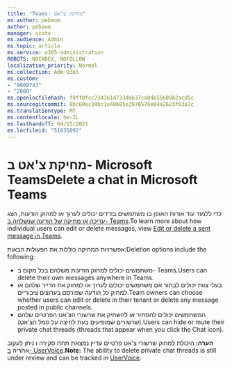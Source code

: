 ```yaml
---
title: "Teams: מחיקת צ'אט"
ms.author: pebaum
author: pebaum
manager: scotv
ms.audience: Admin
ms.topic: article
ms.service: o365-administration
ROBOTS: NOINDEX, NOFOLLOW
localization_priority: Normal
ms.collection: Adm_O365
ms.custom:
- "9000743"
- "2680"
ms.openlocfilehash: f9ff0fcc734361d733deb37ca0db55689b2ac85c
ms.sourcegitcommit: 8bc60ec34bc1e40685e3976576e04a2623f63a7c
ms.translationtype: MT
ms.contentlocale: he-IL
ms.lasthandoff: 04/15/2021
ms.locfileid: "51835092"
---
```

# <a name="delete-a-chat-in-microsoft-teams"></a><span data-ttu-id="b0fd2-102">מחיקת צ'אט ב- Microsoft Teams</span><span class="sxs-lookup"><span data-stu-id="b0fd2-102">Delete a chat in Microsoft Teams</span></span>

<span data-ttu-id="b0fd2-103">כדי ללמוד עוד אודות האופן בו משתמשים בודדים יכולים לערוך או למחוק הודעות, הצג [עריכה או מחיקה של הודעה שנשלחה ב- Teams](https://support.office.com/article/5f1fe604-a900-4a07-b8b7-8cf70ed6b263).</span><span class="sxs-lookup"><span data-stu-id="b0fd2-103">To learn more about how individual users can edit or delete messages, view [Edit or delete a sent message in Teams](https://support.office.com/article/5f1fe604-a900-4a07-b8b7-8cf70ed6b263).</span></span> 

<span data-ttu-id="b0fd2-104">אפשרויות המחיקה כוללות את הפעולות הבאות:</span><span class="sxs-lookup"><span data-stu-id="b0fd2-104">Deletion options include the following:</span></span>

- <span data-ttu-id="b0fd2-105">משתמשים יכולים למחוק הודעות משלהם בכל מקום ב- Teams.</span><span class="sxs-lookup"><span data-stu-id="b0fd2-105">Users can delete their own messages anywhere in Teams.</span></span>
- <span data-ttu-id="b0fd2-106">בעלי צוות יכולים לבחור אם משתמשים יכולים לערוך או למחוק את הדייר שלהם או למחוק כל הודעה שפורסם בערוצים ציבוריים.</span><span class="sxs-lookup"><span data-stu-id="b0fd2-106">Team owners can choose whether users can edit or delete in their tenant or delete any message posted in public channels.</span></span>
- <span data-ttu-id="b0fd2-107">המשתמשים יכולים להסתיר או להשתיק את שרשורי הצ'אט הפרטיים שלהם (שרשורים שמופיעים בעת לחיצה על סמל הצ'אט).</span><span class="sxs-lookup"><span data-stu-id="b0fd2-107">Users can hide or mute their private chat threads (threads that appear when you click the Chat icon).</span></span>

<span data-ttu-id="b0fd2-108">**הערה:** היכולת למחוק שרשורי צ'אט פרטיים עדיין נמצאת תחת סקירה ו ניתן לעקוב אחריה [ב- UserVoice](https://microsoftteams.uservoice.com/forums/555103-public/suggestions/33535006-delete-private-chat-threads).</span><span class="sxs-lookup"><span data-stu-id="b0fd2-108">**Note:** The ability to delete private chat threads is still under review and can be tracked in [UserVoice](https://microsoftteams.uservoice.com/forums/555103-public/suggestions/33535006-delete-private-chat-threads).</span></span> 
